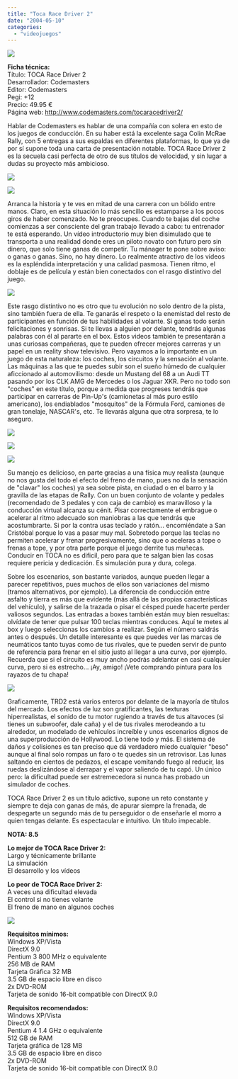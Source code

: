 ```yaml
---
title: "Toca Race Driver 2"
date: "2004-05-10"
categories: 
  - "videojuegos"
---
```


![](images/toca-race-driver-2.jpg)

**Ficha técnica:**  
Título: TOCA Race Driver 2  
Desarrollador: Codemasters  
Editor: Codemasters  
Pegi: +12  
Precio: 49.95 €  
Página web: http://www.codemasters.com/tocaracedriver2/

Hablar de Codemasters es hablar de una compañía con solera en esto de los juegos de conducción. En su haber está la excelente saga Colin McRae Rally, con 5 entregas a sus espaldas en diferentes plataformas, lo que ya de por sí supone toda una carta de presentación notable. TOCA Race Driver 2 es la secuela casi perfecta de otro de sus títulos de velocidad, y sin lugar a dudas su proyecto más ambicioso.

![](images/toca-race-driver-2-1.jpg)

![](images/toca-race-driver-2-2.jpg)

Arranca la historia y te ves en mitad de una carrera con un bólido entre manos. Claro, en esta situación lo más sencillo es estamparse a los pocos giros de haber comenzado. No te preocupes. Cuando te bajas del coche comienzas a ser consciente del gran trabajo llevado a cabo: tu entrenador te está esperando. Un vídeo introductorio muy bien disimulado que te transporta a una realidad donde eres un piloto novato con futuro pero sin dinero, que solo tiene ganas de competir. Tu mánager te pone sobre aviso: o ganas o ganas. Sino, no hay dinero. Lo realmente atractivo de los videos es la espléndida interpretación y una calidad pasmosa. Tienen ritmo, el doblaje es de película y están bien conectados con el rasgo distintivo del juego.

![](images/toca-race-driver-2-3.jpg)

Este rasgo distintivo no es otro que tu evolución no solo dentro de la pista, sino también fuera de ella. Te ganarás el respeto o la enemistad del resto de participantes en función de tus habilidades al volante. Si ganas todo serán felicitaciones y sonrisas. Si te llevas a alguien por delante, tendrás algunas palabras con él al pararte en el box. Estos videos también te presentarán a unas curiosas compañeras, que te pueden ofrecer mejores carreras y un papel en un reality show televisivo. Pero vayamos a lo importante en un juego de esta naturaleza: los coches, los circuitos y la sensación al volante. Las máquinas a las que te puedes subir son el sueño húmedo de cualquier aficcionado al automovilismo: desde un Mustang del 68 a un Audi TT pasando por los CLK AMG de Mercedes o los Jaguar XKR. Pero no todo son "coches" en este título, porque a medida que progreses tendrás que participar en carreras de Pin-Up's (camionetas al más puro estilo americano), los endiablados "mosquitos" de la Fórmula Ford, camiones de gran tonelaje, NASCAR's, etc. Te llevarás alguna que otra sorpresa, te lo aseguro.

![](images/toca-race-driver-2-4.jpg)

![](images/toca-race-driver-2-5.jpg)

![](images/toca-race-driver-2-6.jpg)

Su manejo es delicioso, en parte gracias a una física muy realista (aunque no nos gusta del todo el efecto del freno de mano, pues no da la sensación de "clavar" los coches) ya sea sobre pista, en ciudad o en el barro y la gravilla de las etapas de Rally. Con un buen conjunto de volante y pedales (recomendado de 3 pedales y con caja de cambio) es maravilloso y la conducción virtual alcanza su cénit. Pisar correctamente el embrague o acelerar al ritmo adecuado son maniobras a las que tendrás que acostumbrarte. Si por la contra usas teclado y ratón... encomiéndate a San Cristóbal porque lo vas a pasar muy mal. Sobretodo porque las teclas no permiten acelerar y frenar progresivamente, sino que o aceleras a tope o frenas a tope, y por otra parte porque el juego derrite tus muñecas. Conducir en TOCA no es dificil, pero para que te salgan bien las cosas requiere pericia y dedicación. Es simulación pura y dura, colega.

Sobre los escenarios, son bastante variados, aunque pueden llegar a parecer repetitivos, pues muchos de ellos son variaciones del mismo (tramos alternativos, por ejemplo). La diferencia de conducción entre asfalto y tierra es más que evidente (más allá de las propias características del vehículo), y salirse de la trazada o pisar el césped puede hacerte perder valiosos segundos. Las entradas a boxes también están muy bien resueltas: olvídate de tener que pulsar 100 teclas mientras conduces. Aquí te metes al box y luego seleccionas los cambios a realizar. Según el número saldrás antes o después. Un detalle interesante es que puedes ver las marcas de neumáticos tanto tuyas como de tus rivales, que te pueden servir de punto de referencia para frenar en el sitio justo al llegar a una curva, por ejemplo. Recuerda que si el circuito es muy ancho podrás adelantar en casi cualquier curva, pero si es estrecho... ¡Ay, amigo! ¡Vete comprando pintura para los rayazos de tu chapa!

![](images/toca-race-driver-2-7.jpg)

Graficamente, TRD2 está varios enteros por delante de la mayoría de títulos del mercado. Los efectos de luz son gratificantes, las texturas hiperrealistas, el sonido de tu motor rugiendo a través de tus altavoces (si tienes un subwoofer, dale caña) y el de tus rivales merodeando a tu alrededor, un modelado de vehículos increíble y unos escenarios dignos de una superproducción de Hollywood. Lo tiene todo y más. El sistema de daños y colisiones es tan preciso que dá verdadero miedo cualquier "beso" aunque al final solo rompas un faro o te quedes sin un retrovisor. Las lunas saltando en cientos de pedazos, el escape vomitando fuego al reducir, las ruedas deslizándose al derrapar y el vapor saliendo de tu capó. Un único pero: la dificultad puede ser estremecedora si nunca has probado un simulador de coches.

TOCA Race Driver 2 es un título adictivo, supone un reto constante y siempre te deja con ganas de más, de apurar siempre la frenada, de despegarte un segundo más de tu perseguidor o de enseñarle el morro a quien tengas delante. Es espectacular e intuitivo. Un título impecable.

**NOTA: 8.5**

**Lo mejor de TOCA Race Driver 2:**  
Largo y técnicamente brillante   
La simulación   
El desarrollo y los vídeos

**Lo peor de TOCA Race Driver 2:**   
A veces una dificultad elevada  
El control si no tienes volante  
El freno de mano en algunos coches

![](images/toca-race-driver-2-8.jpg)

**Requisitos mínimos:**  
Windows XP/Vista  
DirectX 9.0  
Pentium 3 800 MHz o equivalente  
256 MB de RAM  
Tarjeta Gráfica 32 MB  
3.5 GB de espacio libre en disco  
2x DVD-ROM  
Tarjeta de sonido 16-bit compatible con DirectX 9.0

**Requisitos recomendados:**  
Windows XP/Vista  
DirectX 9.0  
Pentium 4 1.4 GHz o equivalente  
512 GB de RAM  
Tarjeta gráfica de 128 MB  
3.5 GB de espacio libre en disco  
2x DVD-ROM  
Tarjeta de sonido 16-bit compatible con DirectX 9.0
